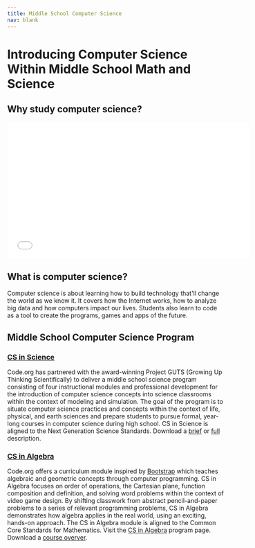 ```yaml
---
title: Middle School Computer Science
nav: blank
---
```

# Introducing Computer Science<br />Within Middle School Math and Science

## Why study computer science?
<iframe width="560" height="315" src="//www.youtube.com/embed/nKIu9yen5nc" frameborder="0" allowfullscreen></iframe>

## What is computer science?
Computer science is about learning how to build technology that'll change the world as we know it. It covers how the Internet works, how to analyze big data and how computers impact our lives. Students also learn to code as a tool to create the programs, games and apps of the future.

## Middle School Computer Science Program

### [CS in Science](http://code.org/curriculum/science)

Code.org has partnered with the award-winning Project GUTS (Growing Up Thinking Scientifically) to deliver a middle school science program consisting of four instructional modules and professional development for the introduction of computer science concepts into science classrooms within the context of modeling and simulation. The goal of the program is to situate computer science practices and concepts within the context of life, physical, and earth sciences and prepare students to pursue formal, year-long courses in computer science during high school. CS in Science is aligned to the Next Generation Science Standards. Download a [brief](/files/Code.org_MS_Science_Program_two-pager.pdf) or [full](/files/Code.org_MS_Science_Program_four-pager.pdf) description.    

### [CS in Algebra](http://code.org/curriculum/algebra)

Code.org offers a curriculum module inspired by [Bootstrap](http://www.bootstrapworld.org/) which teaches algebraic and geometric concepts through computer programming. CS in Algebra focuses on order of operations, the Cartesian plane, function composition and definition, and solving word problems within the context of video game design. By shifting classwork from abstract pencil-and-paper problems to a series of relevant programming problems, CS in Algebra demonstrates how algebra applies in the real world, using an exciting, hands-on approach. The CS in Algebra module is aligned to the Common Core Standards for Mathematics. Visit the [CS in Algebra](http://code.org/curriculum/algebra) program page.  Download a [course overver](/curriculum/docs/algebra/overview).


